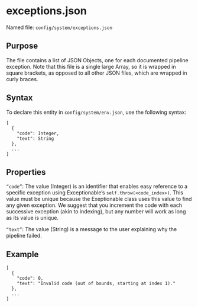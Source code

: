 # exceptions.json

Named file: `config/system/exceptions.json`

## Purpose
The file contains a list of JSON Objects, one for each
  documented pipeline exception. Note that this file is a single large
  Array, so it is wrapped in square brackets, as opposed to all other
  JSON files, which are wrapped in curly braces.

## Syntax 
To declare this entity in `config/system/env.json`, use the
  following syntax:
  ```
  [
    {
      "code": Integer,
      "text": String
    },
    ...
  ]
  ```
## Properties

  `“code”`: The value (Integer) is an identifier that enables easy reference
  to a specific exception using Exceptionable’s
  `self.throw(<code_index>)`. This value must be unique because the
  Exeptionable class uses this value to find any given exception. We
  suggest that you increment the code with each successive exception (akin
  to indexing), but any number will work as long as its value is unique.

  `“text”`: The value (String) is a message to the user explaining why the
  pipeline failed.

## Example
  ```
  [
    {
      "code": 0,
      "text": "Invalid code (out of bounds, starting at index 1)."
    },
    ...
  ]
  ```

